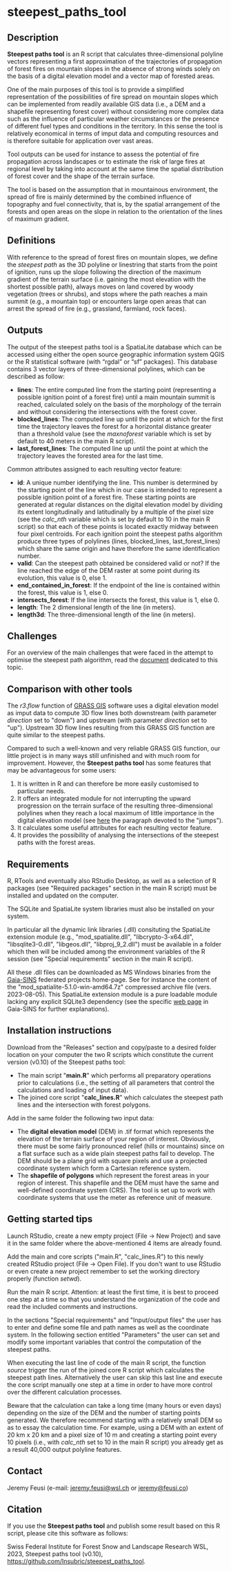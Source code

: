 # steepest_paths_tool

Description
-----------
**Steepest paths tool** is an R script that calculates three-dimensional polyline vectors representing a first approximation of the trajectories of propagation of forest fires on mountain slopes in the absence of strong winds solely on the basis of a digital elevation model and a vector map of forested areas.

One of the main purposes of this tool is to provide a simplified representation of the possibilities of fire spread on mountain slopes which can be implemented from readily available GIS data (i.e., a DEM and a shapefile representing forest cover) without considering more complex data such as the influence of particular weather circumstances or the presence of different fuel types and conditions in the territory.
In this sense the tool is relatively economical in terms of imput data and computing resources and is therefore suitable for application over vast areas. 

Tool outputs can be used for instance to assess the potential of fire propagation across landscapes or to estimate the risk of large fires at regional level by taking into account at the same time the spatial distribution of forest cover and the shape of the terrain surface.

The tool is based on the assumption that in mountainous environment, the spread of fire is mainly determined by the combined influence of topography and fuel connectivity, that is, by the spatial arrangement of the forests and open areas on the slope in relation to the orientation of the lines of maximum gradient.

Definitions
----------------------
With reference to the spread of forest fires on mountain slopes, we define the _steepest path_ as the 3D polyline or linestring that starts from the point of ignition, runs up the slope following the direction of the maximum gradient of the terrain surface (i.e. gaining the most elevation with the shortest possible path), always moves on land covered by woody vegetation (trees or shrubs), and stops where the path reaches a main summit (e.g., a mountain top) or encounters large open areas that can arrest the spread of fire (e.g., grassland, farmland, rock faces).

Outputs
----------------------
The output of the steepest paths tool is a SpatiaLite database which can be accessed using either the open source geographic information system QGIS or the R statistical software (with “rgdal” or “sf” packages).
This database contains 3 vector layers of three-dimensional polylines, which can be described as follow:
* **lines**: The entire computed line from the starting point (representing a possible ignition point of a forest fire) until a main mountain summit is reached, calculated solely on the basis of the morphology of the terrain and without considering the intersections with the forest cover.
* **blocked_lines**: The computed line up until the point at which for the first time the trajectory leaves the forest for a horizontal distance greater than a threshold value (see the _maxnoforest_ variable which is set by default to 40 meters in the main R script).
* **last_forest_lines**: The computed line up until the point at which the trajectory leaves the forested area for the last time.

Common attributes assigned to each resulting vector feature:
* **id**: A unique number identifying the line. This number is determined by the starting point of the line which in our case is intended to represent a possible ignition point of a forest fire. These starting points are generated at regular distances on the digital elevation model by dividing its extent longitudinally and latitudinally by a multiple of the pixel size (see the _calc_nth_ variable which is set by default to 10 in the main R script) so that each of these points is located exactly midway between four pixel centroids. For each ignition point the steepest paths algorithm produce three types of polylines (lines, blocked_lines, last_forest_lines) which share the same origin and have therefore the same identification number.
* **valid**: Can the steepest path obtained be considered valid or not? If the line reached the edge of the DEM raster at some point during its evolution, this value is 0, else 1.
* **end_contained_in_forest**: If the endpoint of the line is contained within the forest, this value is 1, else 0.
* **intersects_forest**: If the line intersects the forest, this value is 1, else 0.
* **length**: The 2 dimensional length of the line (in meters).
* **length3d**: The three-dimensional length of the line (in meters).

Challenges
----------------------
For an overview of the main challenges that were faced in the attempt to optimise the steepest path algorithm, read the [document](https://github.com/Insubric/steepest_paths_tool/blob/master/Challenges.md) dedicated to this topic.

Comparison with other tools
----------------------
The _r3.flow_ function of [GRASS GIS](https://grass.osgeo.org/) software uses a digital elevation model as imput data to compute 3D flow lines both downstream (with parameter _direction_ set to "down") and upstream (with parameter _direction_ set to "up").
Upstream 3D flow lines resulting from this GRASS GIS function are quite similar to the steepest paths.

Compared to such a well-known and very reliable GRASS GIS function, our little project is in many ways still unfinished and with much room for improvement.
However, the **Steepest paths tool** has some features that may be advantageous for some users:
1) It is written in R and can therefore be more easily customised to particular needs.
2) It offers an integrated module for not interrupting the upward progression on the terrain surface of the resulting three-dimensional polylines when they reach a local maximum of little importance in the digital elevation model (see [here](https://github.com/Insubric/steepest_paths_tool/blob/master/Challenges.md) the paragraph devoted to the "jumps").
3) It calculates some useful attributes for each resulting vector feature.
4) It provides the possibility of analysing the intersections of the steepest paths with the forest areas.

Requirements
----------------------
R, RTools and eventually also RStudio Desktop, as well as a selection of R packages (see "Required packages" section in the main R script) must be installed and updated on the computer.

The SQLite and SpatiaLite system libraries must also be installed on your system.

In particular all the dynamic link libraries (.dll) consituting the SpatiaLite extension module (e.g., "mod_spatialite.dll", "libcrypto-3-x64.dll", "libsqlite3-0.dll", "libgeos.dll", "libproj_9_2.dll") must be available in a folder which then will be included among the environment variables of the R session (see "Special requirements" section in the main R script).

All these .dll files can be downloaded as MS Windows binaries from the [Gaia-SINS](https://www.gaia-gis.it/gaia-sins) federated projects home-page.
See for instance the content of the "mod_spatialite-5.1.0-win-amd64.7z" compressed archive file (vers. 2023-08-05). This SpatiaLite extension module is a pure loadable module lacking any explicit SQLite3 dependency (see the specific [web page](https://www.gaia-gis.it/fossil/libspatialite/wiki?name=mod_spatialite) in Gaia-SINS for further explanations). 

Installation instructions
----------------------
Download from the "Releases" section and copy/paste to a desired folder location on your computer the two R scripts which constitute the current version (v0.10) of the Steepest paths tool:
* The main script "**main.R**" which performs all preparatory operations prior to calculations (i.e., the setting of all parameters that control the calculations and loading of input data).
* The joined core script "**calc_lines.R**" which calculates the steepest path lines and the intersection with forest polygons.

Add in the same folder the following two input data:
* The **digital elevation model** (DEM) in .tif format which represents the elevation of the terrain surface of your region of interest. Obviously, there must be some fairly pronounced relief (hills or mountains) since on a flat surface such as a wide plain steepest paths fail to develop. The DEM should be a plane grid with square pixels and use a projected coordinate system which form a Cartesian reference system. 
* The **shapefile of polygons** which represent the forest areas in your region of interest. This shapefile and the DEM must have the same and well-defined coordinate system (CRS). The tool is set up to work with coordinate systems that use the meter as reference unit of measure.

Getting started tips
----------------------
Launch RStudio, create a new empty project (File -> New Project) and save it in the same folder where the above-mentioned 4 items are already found.

Add the main and core scripts ("main.R", "calc_lines.R") to this newly created RStudio project (File -> Open File). If you don't want to use RStudio or even create a new project remember to set the working directory properly (function _setwd_).

Run the main R script. Attention: at least the first time, it is best to proceed one step at a time so that you understand the organization of the code and read the included comments and instructions.

In the sections "Special requirements" and "Input/output files" the user has to enter and define some file and path names as well as the coordinate system.
In the following section entitled "Parameters" the user can set and modify some important variables that control the computation of the steepest paths.

When executing the last line of code of the main R script, the function _source_ trigger the run of the joined core R script which calculates the steepest path lines. Alternatively the user can skip this last line and execute the core script manually one step at a time in order to have more control over the different calculation processes.

Beware that the calculation can take a long time (many hours or even days) depending on the size of the DEM and the number of starting points generated. We therefore recommend starting with a relatively small DEM so as to essay the calculation time. For example, using a DEM with an extent of 20 km x 20 km and a pixel size of 10 m and creating a starting point every 10 pixels (i.e., with _calc_nth_ set to 10 in the main R script) you already get as a result 40,000 output polyline features.

Contact
----------------------
Jeremy Feusi (e-mail: jeremy.feusi@wsl.ch or jeremy@feusi.co)

Citation
----------------------
If you use the **Steepest paths tool** and publish some result based on this R script, please cite this software as follows:

Swiss Federal Institute for Forest Snow and Landscape Research WSL, 2023, Steepest paths tool (v0.10), https://github.com/Insubric/steepest_paths_tool.
